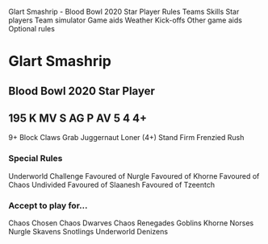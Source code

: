 ﻿
Glart Smashrip - Blood Bowl 2020 Star Player
Rules
Teams
Skills
Star players
Team simulator
Game aids
Weather
Kick-offs
Other game aids
Optional rules
# Glart Smashrip
## Blood Bowl 2020 Star Player
195 K
MV
S
AG
P
AV
5
4
4+
-
9+
Block
Claws
Grab
Juggernaut
Loner (4+)
Stand Firm
Frenzied Rush
### Special Rules
Underworld Challenge
Favoured of Nurgle
Favoured of Khorne
Favoured of Chaos Undivided
Favoured of Slaanesh
Favoured of Tzeentch
### Accept to play for...
Chaos Chosen
Chaos Dwarves
Chaos Renegades
Goblins
Khorne
Norses
Nurgle
Skavens
Snotlings
Underworld Denizens
